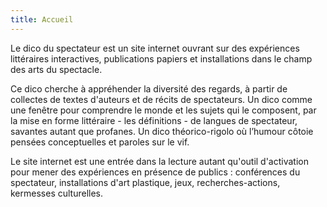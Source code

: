 ```yaml
---
title: Accueil
---
```


Le dico du spectateur est un site internet ouvrant sur des expériences littéraires interactives, publications papiers et installations dans le champ des arts du spectacle.

Ce dico cherche à appréhender la diversité des regards, à partir de collectes de textes d'auteurs et de récits de spectateurs. Un dico comme une fenêtre pour comprendre le monde et les sujets qui le composent, par la mise en forme littéraire - les définitions - de langues de spectateur, savantes autant que profanes. Un dico théorico-rigolo où l’humour côtoie pensées conceptuelles et paroles sur le vif.

Le site internet est une entrée dans la lecture autant qu'outil d'activation pour mener des expériences en présence de publics : conférences du spectateur, installations d'art plastique, jeux, recherches-actions, kermesses culturelles. 

